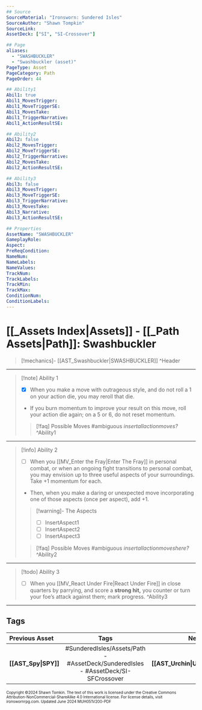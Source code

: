 ```yaml
---
## Source
SourceMaterial: "Ironsworn: Sundered Isles"
SourceAuthor: "Shawn Tompkin"
SourceLink: 
AssetDeck: ["SI", "SI-Crossover"]

## Page
aliases:
  - "SWASHBUCKLER"
  - "Swashbuckler (asset)"
PageType: Asset
PageCategory: Path
PageOrder: 44

## Ability1
Abil1: true
Abil1_MovesTrigger: 
Abil1_MoveTriggerSE: 
Abil1_MovesTake: 
Abil1_TriggerNarrative: 
Abil1_ActionResultSE: 

## Ability2
Abil2: false
Abil2_MovesTrigger: 
Abil2_MoveTriggerSE: 
Abil2_TriggerNarrative: 
Abil2_MovesTake: 
Abil2_ActionResultSE: 

## Ability3
Abil3: false
Abil3_MovesTrigger: 
Abil3_MoveTriggerSE: 
Abil3_TriggerNarrative: 
Abil3_MovesTake: 
Abil3_Narrative: 
Abil3_ActionResultSE: 

## Properties
AssetName: "SWASHBUCKLER"
GameplayRole: 
Aspect: 
PreReqCondition: 
NameNum: 
NameLabels: 
NameValues: 
TrackNum: 
TrackLabels: 
TrackMin: 
TrackMax: 
ConditionNum: 
ConditionLabels: 
---
```

# [[_Assets Index|Assets]] - [[_Path Assets|Path]]: Swashbuckler

> [!mechanics]- [[AST_Swashbuckler|SWASHBUCKLER]]  ^Header
___
> [!note] Ability 1
> - [x] When you make a move with outrageous style, and do not roll a 1 on your action die, you may reroll that die.
> - If you burn momentum to improve your result on this move, roll your action die again; on a 5 or 6, do not reset momentum. 
> > [!faq] Possible Moves
> > #ambiguous _insertallactionmoves?_^Ability1
___
> [!info] Ability 2
> - [ ] When you [[MV_Enter the Fray|Enter The Fray]] in personal combat, or when an ongoing fight transitions to personal combat, you may envision up to three useful aspects of your surroundings. Take +1 momentum for each.
> - Then, when you make a daring or unexpected move incorporating one of those aspects (once per aspect), add +1.
> > [!warning]- The Aspects
> > - [ ] InsertAspect1
> > - [ ] InsertAspect2
> > - [ ] InsertAspect3 
>
> > [!faq] Possible Moves
> > #ambiguous _insertallactionmoveshere?_ ^Ability2
___
> [!todo] Ability 3
> - [ ] When you [[MV_React Under Fire|React Under Fire]] in close quarters by parrying, and score a **strong hit,** you counter or turn your foe’s attack against them; mark progress. ^Ability3
___
## Tags

| Previous Asset | Tags | Next Asset |
| :--- | :---: | ---: |
| **[[AST_Spy\|SPY]]** | #SunderedIsles/Assets/Path - #AssetDeck/SunderedIsles - #AssetDeck/SI-SFCrossover | **[[AST_Urchin\|URCHIN]]** |

<font size=-2>Copyright ©2024 Shawn Tomkin. The text of this work is licensed under the Creative Commons Attribution-NonCommercial-ShareAlike 4.0 International license. For license details, visit ironswornrpg.com. Updated June 2024 MUH051V200-PDF</font>
